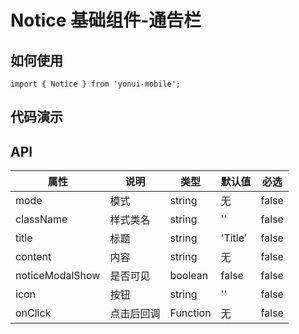 # Notice 基础组件-通告栏
## 如何使用

```
import { Notice } from 'yonui-mobile';

```

## 代码演示


## API

属性 | 说明 | 类型 | 默认值 | 必选
----|-----|------|------|------
mode | 模式 | string | 无 | false
className | 样式类名 | string | '' | false
title | 标题 | string | 'Title' | false
content | 内容 | string | 无 | false
noticeModalShow | 是否可见 | boolean | false | false
icon | 按钮 | string | '' | false
onClick | 点击后回调 | Function | 无 | false
